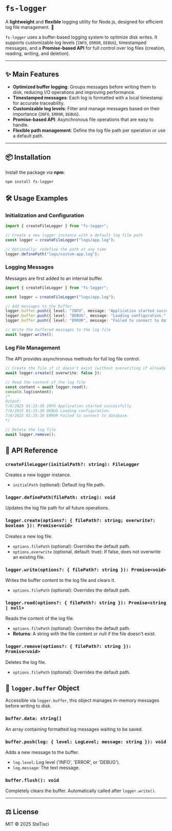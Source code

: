 # `fs-logger`

A **lightweight** and **flexible** logging utility for Node.js, designed for efficient log file management. 🚀

`fs-logger` uses a buffer-based logging system to optimize disk writes. It supports customizable log levels (`INFO`, `ERROR`, `DEBUG`), timestamped messages, and a **Promise-based API** for full control over log files (creation, reading, writing, and deletion).

---

## ✨ Main Features

-   **Optimized buffer logging**: Groups messages before writing them to disk, reducing I/O operations and improving performance.
-   **Timestamped messages**: Each log is formatted with a local timestamp for accurate traceability.
-   **Customizable log levels**: Filter and manage messages based on their importance (`INFO`, `ERROR`, `DEBUG`).
-   **Promise-based API**: Asynchronous file operations that are easy to handle.
-   **Flexible path management**: Define the log file path per operation or use a default path.

---

## 📦 Installation

Install the package via **npm**:

```bash
npm install fs-logger
```

## 🛠️ Usage Examples

### Initialization and Configuration

```typescript
import { createFileLogger } from "fs-logger";

// Create a new logger instance with a default log file path
const logger = createFileLogger("logs/app.log");

// Optionally: redefine the path at any time
logger.definePath("logs/custom-app.log");
```

### Logging Messages

Messages are first added to an internal buffer.

```typescript
import { createFileLogger } from "fs-logger";

const logger = createFileLogger("logs/app.log");

// Add messages to the buffer
logger.buffer.push({ level: "INFO", message: "Application started successfully." });
logger.buffer.push({ level: "DEBUG", message: "Loading configuration." });
logger.buffer.push({ level: "ERROR", message: "Failed to connect to database." });

// Write the buffered messages to the log file
await logger.write();
```

### Log File Management

The API provides asynchronous methods for full log file control.

```typescript
// Create the file if it doesn't exist (without overwriting if already present)
await logger.create({ overwrite: false });

// Read the content of the log file
const content = await logger.read();
console.log(content);
/*
Output:
7/8/2025 01:25:30 INFO Application started successfully.
7/8/2025 01:25:30 DEBUG Loading configuration.
7/8/2025 01:25:30 ERROR Failed to connect to database.
*/

// Delete the log file
await logger.remove();
```

## 📖 API Reference

### `createFileLogger(initialPath?: string): FileLogger`

Creates a new logger instance.

-   `initialPath` (optional): Default log file path.

### `logger.definePath(filePath: string): void`

Updates the log file path for all future operations.

### `logger.create(options?: { filePath?: string; overwrite?: boolean }): Promise<void>`

Creates a new log file.

-   `options.filePath` (optional): Overrides the default path.
-   `options.overwrite` (optional, default: true): If false, does not overwrite an existing file.

### `logger.write(options?: { filePath?: string }): Promise<void>`

Writes the buffer content to the log file and clears it.

-   `options.filePath` (optional): Overrides the default path.

### `logger.read(options?: { filePath?: string }): Promise<string | null>`

Reads the content of the log file.

-   `options.filePath` (optional): Overrides the default path.
-   **Returns**: A string with the file content or null if the file doesn't exist.

### `logger.remove(options?: { filePath?: string }): Promise<void>`

Deletes the log file.

-   `options.filePath` (optional): Overrides the default path.

## 💾 `logger.buffer` Object

Accessible via `logger.buffer`, this object manages in-memory messages before writing to disk.

### `buffer.data: string[]`

An array containing formatted log messages waiting to be saved.

### `buffer.push(log: { level: LogLevel; message: string }): void`

Adds a new message to the buffer.

-   `log.level`: Log level ('INFO', 'ERROR', or 'DEBUG').
-   `log.message`: The text message.

### `buffer.flush(): void`

Completely clears the buffer. Automatically called after `logger.write()`.

---

## ⚖️ License

MIT © 2025 SteTisci
